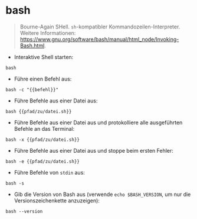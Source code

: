 # bash

> Bourne-Again SHell.
> `sh`-kompatibler Kommandozeilen-Interpreter.
> Weitere Informationen: <https://www.gnu.org/software/bash/manual/html_node/Invoking-Bash.html>.

- Interaktive Shell starten:

`bash`

- Führe einen Befehl aus:

`bash -c "{{befehl}}"`

- Führe Befehle aus einer Datei aus:

`bash {{pfad/zu/datei.sh}}`

- Führe Befehle aus einer Datei aus und protokolliere alle ausgeführten Befehle an das Terminal:

`bash -x {{pfad/zu/datei.sh}}`

- Führe Befehle aus einer Datei aus und stoppe beim ersten Fehler:

`bash -e {{pfad/zu/datei.sh}}`

- Führe Befehle von `stdin` aus:

`bash -s`

- Gib die Version von Bash aus (verwende `echo $BASH_VERSION`, um nur die Versionszeichenkette anzuzeigen):

`bash --version`
